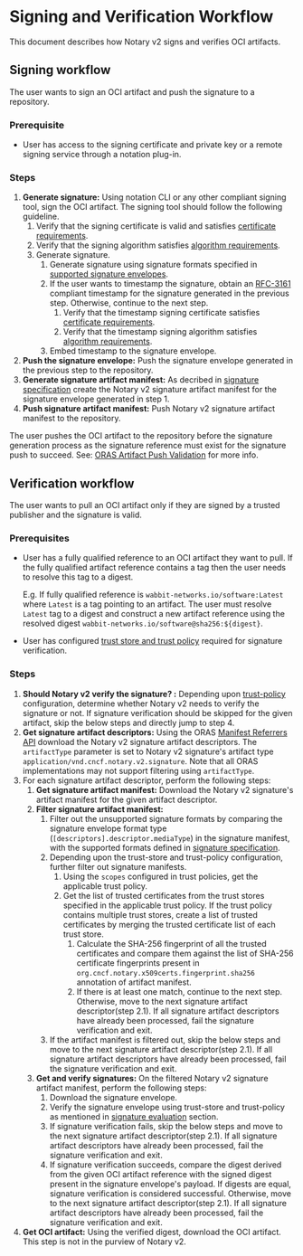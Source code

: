 # Signing and Verification Workflow

This document describes how Notary v2 signs and verifies OCI artifacts.

## Signing workflow

The user wants to sign an OCI artifact and push the signature to a repository.

### Prerequisite

- User has access to the signing certificate and private key or a remote signing service through a notation plug-in.

### Steps

1. **Generate signature:** Using notation CLI or any other compliant signing tool, sign the OCI artifact. The signing tool should follow the following guideline.
    1. Verify that the signing certificate is valid and satisfies [certificate requirements](./signature-specification.md#certificate-requirements).
    1. Verify that the signing algorithm satisfies [algorithm requirements](./signature-specification.md#signature-algorithm-requirements).
    1. Generate signature.
        1. Generate signature using signature formats specified in [supported signature envelopes](./signature-specification.md#supported-signature-envelopes).
        1. If the user wants to timestamp the signature, obtain an [RFC-3161](https://datatracker.ietf.org/doc/html/rfc3161.html) compliant timestamp for the signature generated in the previous step. Otherwise, continue to the next step.
            1. Verify that the timestamp signing certificate satisfies [certificate requirements](./signature-specification.md#certificate-requirements).
            1. Verify that the timestamp signing algorithm satisfies [algorithm requirements](./signature-specification.md#signature-algorithm-requirements).
        1. Embed timestamp to the signature envelope.
1. **Push the signature envelope:** Push the signature envelope generated in the previous step to the repository.
1. **Generate signature artifact manifest:** As decribed in [signature specification](./signature-specification.md#storage) create the Notary v2 signature artifact manifest for the signature envelope generated in step 1.
1. **Push signature artifact manifest:** Push Notary v2 signature artifact manifest to the repository.

The user pushes the OCI artifact to the repository before the signature generation process as the signature reference must exist for the signature push to succeed. See: [ORAS Artifact Push Validation](https://github.com/oras-project/artifacts-spec/blob/main/artifact-manifest.md#push-validation) for more info.

## Verification workflow

The user wants to pull an OCI artifact only if they are signed by a trusted publisher and the signature is valid.

### Prerequisites

- User has a fully qualified reference to an OCI artifact they want to pull. If the fully qualified artifact reference contains a tag then the user needs to resolve this tag to a digest.

    E.g. If fully qualified reference is `wabbit-networks.io/software:Latest` where `Latest` is a tag pointing to an artifact. The user must resolve `Latest` tag to a digest and construct a new artifact reference using the resolved digest `wabbit-networks.io/software@sha256:${digest}`.
- User has configured [trust store and trust policy](./trust-store-trust-policy-specification.md) required for signature verification.

### Steps

1. **Should Notary v2 verify the signature? :** Depending upon [trust-policy](./trust-store-trust-policy-specification.md#trust-policy) configuration, determine whether Notary v2 needs to verify the signature or not. If signature verification should be skipped for the given artifact, skip the below steps and directly jump to step 4.
1. **Get signature artifact descriptors:** Using the ORAS [Manifest Referrers API](https://github.com/oras-project/artifacts-spec/blob/main/manifest-referrers-api.md) download the Notary v2 signature artifact descriptors. The  `artifactType` parameter is set to Notary v2 signature's artifact type `application/vnd.cncf.notary.v2.signature`. Note that all ORAS implementations may not support filtering using `artifactType`.
1. For each signature artifact descriptor, perform the following steps:
    1. **Get signature artifact manifest:** Download the Notary v2 signature's artifact manifest for the given artifact descriptor.
    1. **Filter signature artifact manifest:**
        1. Filter out the unsupported signature formats by comparing the signature envelope format type (`[descriptors].descriptor.mediaType`) in the signature manifest, with the supported formats defined in [signature specification](./signature-specification.md#storage).
        1. Depending upon the trust-store and trust-policy configuration, further filter out signature manifests.
            1. Using the `scopes` configured in trust policies, get the applicable trust policy.
            1. Get the list of trusted certificates from the trust stores specified in the applicable trust policy. If the trust policy contains multiple trust stores, create a list of trusted certificates by merging the trusted certificate list of each trust store.
                1. Calculate the SHA-256 fingerprint of all the trusted certificates and compare them against the list of SHA-256 certificate fingerprints present in  `org.cncf.notary.x509certs.fingerprint.sha256` annotation of artifact manifest.
                1. If there is at least one match, continue to the next step. Otherwise, move to the next signature artifact descriptor(step 2.1). If all signature artifact descriptors have already been processed, fail the signature verification and exit.
        1. If the artifact manifest is filtered out, skip the below steps and move to the next signature artifact descriptor(step 2.1). If all signature artifact descriptors have already been processed, fail the signature verification and exit.
    1. **Get and verify signatures:** On the filtered Notary v2 signature artifact manifest, perform the following steps:
        1. Download the signature envelope.
        1. Verify the signature envelope using trust-store and trust-policy as mentioned in [signature evaluation](./trust-store-trust-policy-specification.md#signature-evaluation) section.
        1. If signature verification fails, skip the below steps and move to the next signature artifact descriptor(step 2.1). If all signature artifact descriptors have already been processed, fail the signature verification and exit.
        1. If signature verification succeeds, compare the digest derived from the given OCI artifact reference with the signed digest present in the signature envelope's payload. If digests are equal, signature verification is considered successful. Otherwise, move to the next signature artifact descriptor(step 2.1). If all signature artifact descriptors have already been processed, fail the signature verification and exit.
1. **Get OCI artifact:** Using the verified digest, download the OCI artifact. This step is not in the purview of Notary v2.
